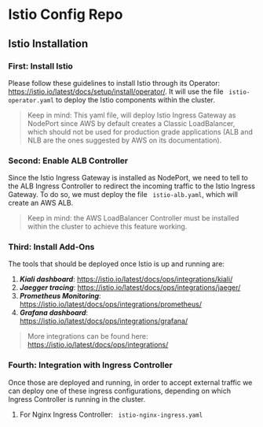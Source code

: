 # Istio Config Repo

## Istio Installation

### First: Install Istio
Please follow these guidelines to install Istio through its Operator: https://istio.io/latest/docs/setup/install/operator/.
It will use the file `` istio-operator.yaml`` to deploy the Istio components within the cluster.

> Keep in mind: This yaml file, will deploy Istio Ingress Gateway as NodePort since
> AWS by default creates a Classic LoadBalancer, which should not be used for production
> grade applications (ALB and NLB are the ones suggested by AWS on its documentation).

### Second: Enable ALB Controller
Since the Istio Ingress Gateway is installed as NodePort, we need to tell to the ALB
Ingress Controller to redirect the incoming traffic to the Istio Ingress Gateway.
To do so, we must deploy the file `` istio-alb.yaml``, which will create an AWS ALB.

> Keep in mind: the AWS LoadBalancer Controller must be installed within the cluster
> to achieve this feature working.

### Third: Install Add-Ons
The tools that should be deployed once Istio is up and running are:

1. _**Kiali dashboard**_: https://istio.io/latest/docs/ops/integrations/kiali/
2. _**Jaegger tracing**_: https://istio.io/latest/docs/ops/integrations/jaeger/
3. _**Prometheus Monitoring**_: https://istio.io/latest/docs/ops/integrations/prometheus/
4. _**Grafana dashboard**_: https://istio.io/latest/docs/ops/integrations/grafana/

> More integrations can be found here: https://istio.io/latest/docs/ops/integrations/

### Fourth: Integration with Ingress Controller
Once those are deployed and running, in order to accept external traffic we can deploy one of these ingress configurations, 
depending on which Ingress Controller is running in the cluster.

1. For Nginx Ingress Controller: `` istio-nginx-ingress.yaml``